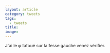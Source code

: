 ```yaml
---
layout: article
category: tweets
tags:
  - tweets
title: 
image:
---
```


J'ai le φ tatoué sur la fesse gauche venez vérifier.